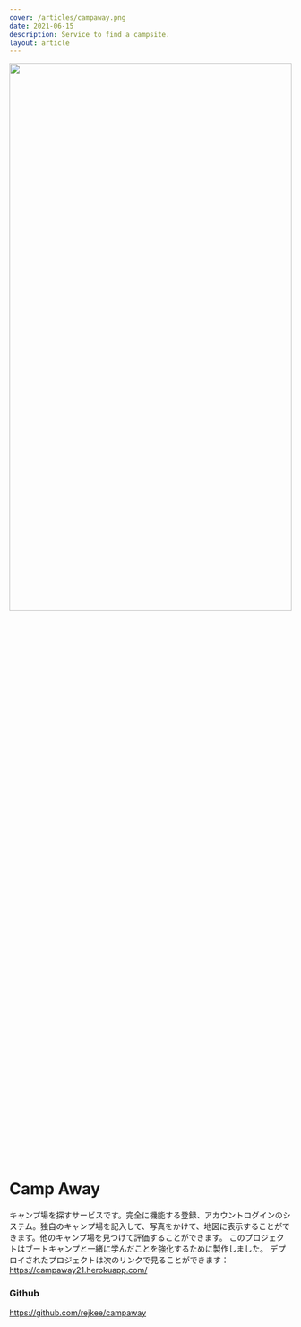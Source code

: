 ```yaml
---
cover: /articles/campaway.png
date: 2021-06-15
description: Service to find a campsite.
layout: article
---
```


<img src="/articles/campaway.png" width="100%" height="50%">

# Camp Away

キャンプ場を探すサービスです。完全に機能する登録、アカウントログインのシステム。独自のキャンプ場を記入して、写真をかけて、地図に表示することができます。他のキャンプ場を見つけて評価することができます。 このプロジェクトはブートキャンプと一緒に学んだことを強化するために製作しました。 デプロイされたプロジェクトは次のリンクで見ることができます：https://campaway21.herokuapp.com/

### Github
https://github.com/rejkee/campaway
